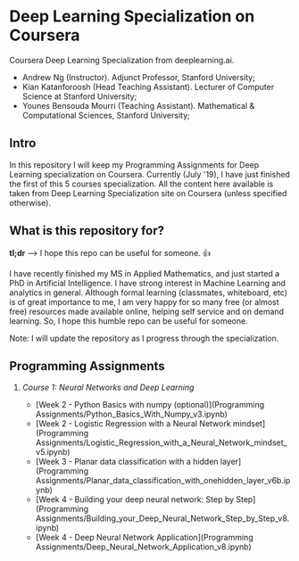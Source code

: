 # Deep Learning Specialization on Coursera
Coursera Deep Learning Specialization from deeplearning.ai.
 * Andrew Ng (Instructor). Adjunct Professor, Stanford University;
 * Kian Katanforoosh (Head Teaching Assistant). Lecturer of Computer Science at Stanford University;
 * Younes Bensouda Mourri (Teaching Assistant). Mathematical & Computational Sciences, Stanford University;
 
## Intro
In this repository I will keep my Programming Assignments for Deep Learning specialization on Coursera. Currently (July '19), I have just finished the first of this 5 courses specialization. All the content here available is taken from Deep Learning Specialization site on Coursera (unless specified otherwise).

## What is this repository for?
**tl;dr** --> I hope this repo can be useful for someone. :+1:

I have recently finished my MS in Applied Mathematics, and just started a PhD in Artificial Intelligence. I have strong interest in Machine Learning and analytics in general. Although formal learning (classmates, whiteboard, etc) is of great importance to me, I am very happy for so many free (or almost free) resources made available online, helping self service and on demand learning. So, I hope this humble repo can be useful for someone.

Note: I will update the repository as I progress through the specialization.

## Programming Assignments

1. *Course 1: Neural Networks and Deep Learning*

	* [Week 2 - Python Basics with numpy (optional)](Programming Assignments/Python_Basics_With_Numpy_v3.ipynb)
	* [Week 2 - Logistic Regression with a Neural Network mindset](Programming Assignments/Logistic_Regression_with_a_Neural_Network_mindset_v5.ipynb)
	* [Week 3 - Planar data classification with a hidden layer](Programming Assignments/Planar_data_classification_with_onehidden_layer_v6b.ipynb)
	* [Week 4 - Building your deep neural network: Step by Step](Programming Assignments/Building_your_Deep_Neural_Network_Step_by_Step_v8.ipynb)
	* [Week 4 - Deep Neural Network Application](Programming Assignments/Deep_Neural_Network_Application_v8.ipynb)
